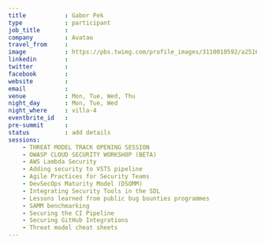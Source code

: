```yaml
---
title           : Gabor Pek
type            : participant
job_title       :
company         : Avatao
travel_from     :
image           : https://pbs.twimg.com/profile_images/3110010592/a25167c66be890a1c83386f135b41728_400x400.jpeg
linkedin        :
twitter         :
facebook        :
website         :
email           :
venue           : Mon, Tue, Wed, Thu
night_day       : Mon, Tue, Wed
night_where     : villa-4
eventbrite_id   :
pre-summit      :
status          : add details
sessions:
    - THREAT MODEL TRACK OPENING SESSION
    - OWASP CLOUD SECURITY WORKSHOP (BETA)
    - AWS Lambda Security
    - Adding security to VSTS pipeline
    - Agile Practices for Security Teams
    - DevSecOps Maturity Model (DSOMM)
    - Integrating Security Tools in the SDL
    - Lessons learned from public bug bounties programmes
    - SAMM benchmarking
    - Securing the CI Pipeline
    - Securing GitHub Integrations
    - Threat model cheat sheets
---
```


<!-- put more details about participant here -->
